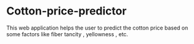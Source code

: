 # Cotton-price-predictor
This web application helps the user to predict the cotton price based on some factors like fiber tancity , yellowness , etc.
